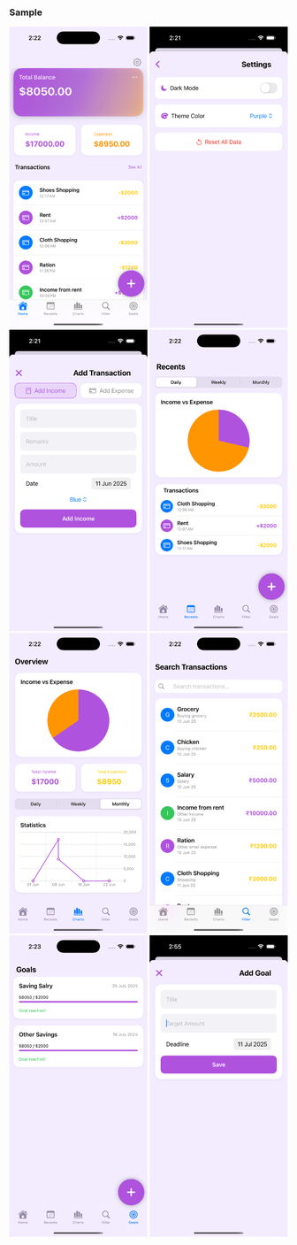 ### Sample
<img src="Screenshots/exp_sc1.png" alt="App Screenshot" width="250"/>  <img src="Screenshots/exp_sc2.png" alt="App Screenshot" width="250"/>  <img src="Screenshots/exp_sc3.png" alt="App Screenshot" width="250"/>
<img src="Screenshots/exp_sc4.png" alt="App Screenshot" width="250"/>  <img src="Screenshots/exp_sc5.png" alt="App Screenshot" width="250"/>  <img src="Screenshots/exp_sc6.png" alt="App Screenshot" width="250"/>
<img src="Screenshots/exp_sc7.png" alt="App Screenshot" width="250"/>  <img src="Screenshots/exp_sc9.png" alt="App Screenshot" width="250"/>
